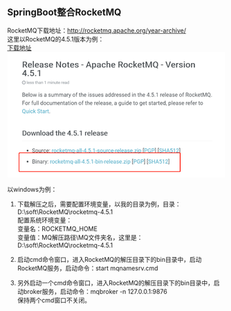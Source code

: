 ## SpringBoot整合RocketMQ

RocketMQ下载地址：http://rocketmq.apache.org/year-archive/  
这里以RocketMQ的4.5.1版本为例：        
[下载地址](http://rocketmq.apache.org/release_notes/release-notes-4.5.1/ )    
![下载图片](./doc/download.jpg)

以windows为例：  
1. 下载解压之后，需要配置环境变量，以我的目录为例，目录：D:\soft\RocketMQ\rocketmq-4.5.1              
配置系统环境变量：     
变量名：ROCKETMQ_HOME             
变量值：MQ解压路径\MQ文件夹名，这里是：D:\soft\RocketMQ\rocketmq-4.5.1      

2. 启动cmd命令窗口，进入RocketMQ的解压目录下的bin目录中，启动RocketMQ服务，启动命令：start mqnamesrv.cmd   

3. 另外启动一个cmd命令窗口，进入RocketMQ的解压目录下的bin目录中，启动broker服务，启动命令：mqbroker -n 127.0.0.1:9876      
保持两个cmd窗口不关闭。




               
